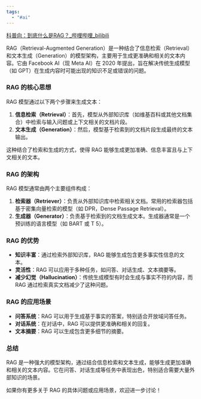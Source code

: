 ```yaml
---
tags:
  - "#ai"
---
```




[科普向：到底什么是RAG？_哔哩哔哩_bilibili](https://www.bilibili.com/video/BV1qC4y1F7Dy/?spm_id_from=333.1387.0.0&vd_source=ccbe0c793ac5e34ebb735794692f049e)

RAG（Retrieval-Augmented Generation）是一种结合了信息检索（Retrieval）和文本生成（Generation）的模型架构，主要用于生成更准确和相关的文本内容。它由 Facebook AI（现 Meta AI）在 2020 年提出，旨在解决传统生成模型（如 GPT）在生成内容时可能出现的知识不足或错误的问题。

### RAG 的核心思想
RAG 模型通过以下两个步骤来生成文本：
1. **信息检索（Retrieval）**：首先，模型从外部知识库（如维基百科或其他文档集合）中检索与输入问题或上下文相关的文档片段。
2. **文本生成（Generation）**：然后，模型基于检索到的文档片段生成最终的文本输出。

这种结合了检索和生成的方式，使得 RAG 能够生成更加准确、信息丰富且与上下文相关的文本。

### RAG 的架构
RAG 模型通常由两个主要组件构成：
1. **检索器（Retriever）**：负责从外部知识库中检索相关文档。常用的检索器包括基于密集向量检索的模型（如 DPR，Dense Passage Retrieval）。
2. **生成器（Generator）**：负责基于检索到的文档生成文本。生成器通常是一个预训练的语言模型（如 BART 或 T 5）。

### RAG 的优势
- **知识丰富**：通过检索外部知识库，RAG 能够生成包含更多事实性信息的文本。
- **灵活性**：RAG 可以应用于多种任务，如问答、对话生成、文本摘要等。
- **减少幻觉（Hallucination）**：传统生成模型有时会生成与事实不符的内容，而 RAG 通过检索真实文档减少了这种问题。

### RAG 的应用场景
- **问答系统**：RAG 可以用于生成基于事实的答案，特别适合开放域问答任务。
- **对话系统**：在对话中，RAG 可以提供更准确和相关的回复。
- **文本摘要**：RAG 可以生成包含更多细节的摘要。

### 总结
RAG 是一种强大的模型架构，通过结合信息检索和文本生成，能够生成更加准确和相关的文本内容。它在问答、对话生成等任务中表现出色，特别适合需要大量外部知识的场景。

如果你有更多关于 RAG 的具体问题或应用场景，欢迎进一步讨论！

